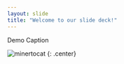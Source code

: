 ```yaml
---
layout: slide
title: "Welcome to our slide deck!"
---
```


Demo Caption

![minertocat](https://octodex.github.com/images/minertocat.png)
{: .center}
